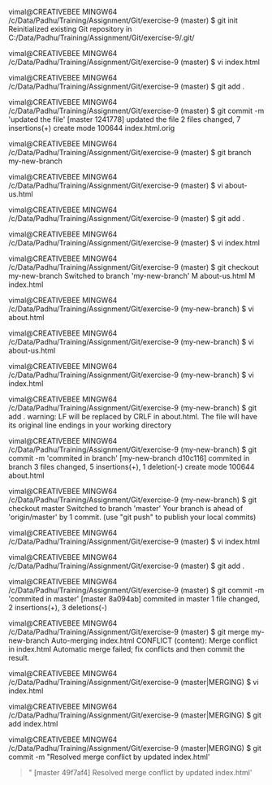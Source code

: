 vimal@CREATIVEBEE MINGW64 /c/Data/Padhu/Training/Assignment/Git/exercise-9 (master)
$ git init
Reinitialized existing Git repository in C:/Data/Padhu/Training/Assignment/Git/exercise-9/.git/

vimal@CREATIVEBEE MINGW64 /c/Data/Padhu/Training/Assignment/Git/exercise-9 (master)
$ vi index.html

vimal@CREATIVEBEE MINGW64 /c/Data/Padhu/Training/Assignment/Git/exercise-9 (master)
$ git add .

vimal@CREATIVEBEE MINGW64 /c/Data/Padhu/Training/Assignment/Git/exercise-9 (master)
$ git commit -m 'updated the file'
[master 1241778] updated the file
 2 files changed, 7 insertions(+)
 create mode 100644 index.html.orig

vimal@CREATIVEBEE MINGW64 /c/Data/Padhu/Training/Assignment/Git/exercise-9 (master)
$ git branch my-new-branch

vimal@CREATIVEBEE MINGW64 /c/Data/Padhu/Training/Assignment/Git/exercise-9 (master)
$ vi about-us.html

vimal@CREATIVEBEE MINGW64 /c/Data/Padhu/Training/Assignment/Git/exercise-9 (master)
$ git add .

vimal@CREATIVEBEE MINGW64 /c/Data/Padhu/Training/Assignment/Git/exercise-9 (master)
$ vi index.html

vimal@CREATIVEBEE MINGW64 /c/Data/Padhu/Training/Assignment/Git/exercise-9 (master)
$ git checkout my-new-branch
Switched to branch 'my-new-branch'
M       about-us.html
M       index.html

vimal@CREATIVEBEE MINGW64 /c/Data/Padhu/Training/Assignment/Git/exercise-9 (my-new-branch)
$ vi about.html

vimal@CREATIVEBEE MINGW64 /c/Data/Padhu/Training/Assignment/Git/exercise-9 (my-new-branch)
$ vi about-us.html

vimal@CREATIVEBEE MINGW64 /c/Data/Padhu/Training/Assignment/Git/exercise-9 (my-new-branch)
$ vi index.html

vimal@CREATIVEBEE MINGW64 /c/Data/Padhu/Training/Assignment/Git/exercise-9 (my-new-branch)
$ git add .
warning: LF will be replaced by CRLF in about.html.
The file will have its original line endings in your working directory

vimal@CREATIVEBEE MINGW64 /c/Data/Padhu/Training/Assignment/Git/exercise-9 (my-new-branch)
$ git commit -m 'commited in branch'
[my-new-branch d10c116] commited in branch
 3 files changed, 5 insertions(+), 1 deletion(-)
 create mode 100644 about.html

vimal@CREATIVEBEE MINGW64 /c/Data/Padhu/Training/Assignment/Git/exercise-9 (my-new-branch)
$ git checkout master
Switched to branch 'master'
Your branch is ahead of 'origin/master' by 1 commit.
  (use "git push" to publish your local commits)

vimal@CREATIVEBEE MINGW64 /c/Data/Padhu/Training/Assignment/Git/exercise-9 (master)
$ vi index.html

vimal@CREATIVEBEE MINGW64 /c/Data/Padhu/Training/Assignment/Git/exercise-9 (master)
$ git add .

vimal@CREATIVEBEE MINGW64 /c/Data/Padhu/Training/Assignment/Git/exercise-9 (master)
$ git commit -m 'commited in master'
[master 8a094ab] commited in master
 1 file changed, 2 insertions(+), 3 deletions(-)

vimal@CREATIVEBEE MINGW64 /c/Data/Padhu/Training/Assignment/Git/exercise-9 (master)
$ git merge my-new-branch
Auto-merging index.html
CONFLICT (content): Merge conflict in index.html
Automatic merge failed; fix conflicts and then commit the result.

vimal@CREATIVEBEE MINGW64 /c/Data/Padhu/Training/Assignment/Git/exercise-9 (master|MERGING)
$ vi index.html

vimal@CREATIVEBEE MINGW64 /c/Data/Padhu/Training/Assignment/Git/exercise-9 (master|MERGING)
$ git add index.html

vimal@CREATIVEBEE MINGW64 /c/Data/Padhu/Training/Assignment/Git/exercise-9 (master|MERGING)
$ git commit -m "Resolved merge conflict by updated index.html'
> "
[master 49f7af4] Resolved merge conflict by updated index.html'
